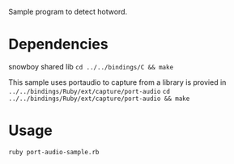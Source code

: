 Sample program to detect hotword.  

Dependencies
===
snowboy shared lib
`cd ../../bindings/C && make`

This sample uses portaudio to capture from a library is provied in `../../bindings/Ruby/ext/capture/port-audio`
`cd ../../bindings/Ruby/ext/capture/port-audio && make`

Usage
===
`ruby port-audio-sample.rb`

